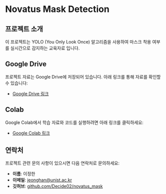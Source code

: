 # Novatus Mask Detection

## 프로젝트 소개

이 프로젝트는 YOLO (You Only Look Once) 알고리즘을 사용하여 마스크 착용 여부를 실시간으로 감지하는 교육자료 입니다.

## Google Drive

프로젝트 자료는 Google Drive에 저장되어 있습니다. 아래 링크를 통해 자료를 확인할 수 있습니다:
- [Google Drive 링크](https://drive.google.com/drive/folders/1oKypFm5kDiDRE1SqNcBAQ8Pg-yDHdlnA)

## Colab
Google Colab에서 학습 자료와 코드를 실행하려면 아래 링크를 클릭하세요:
- [Google Colab 링크](https://colab.research.google.com/drive/your-google-drive-id)

## 연락처
프로젝트 관련 문의 사항이 있으시면 다음 연락처로 문의하세요:
- **이름**: 이정한
- **이메일**: jeonghan@unist.ac.kr
- **깃허브**: [github.com/Decide02/novatus_mask](https://github.com/Decide02/novatus_mask)
